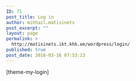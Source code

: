 ```yaml
---
ID: 71
post_title: Log in
author: mihhail.matisinets
post_excerpt: ""
layout: page
permalink: >
  http://matisinets.ikt.khk.ee/wordpress/login/
published: true
post_date: 2018-03-16 07:53:23
---
```

[theme-my-login]